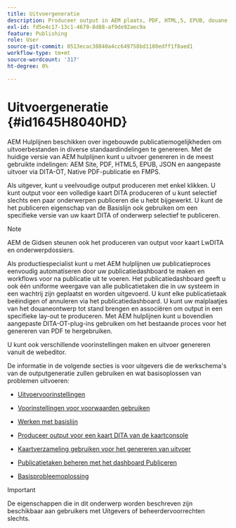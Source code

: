 ```yaml
---
title: Uitvoergeneratie
description: Produceer output in AEM plaats, PDF, HTML,5, EPUB, douane, en JSON door stop-ins DITA-OT, het Inheemse PDF publiceren, en FMPS in AEMGidsen.
exl-id: fd5e4c17-13c1-4679-8d88-af9de92aec9a
feature: Publishing
role: User
source-git-commit: 0513ecac38840a4cc649758bd1180edff1f8aed1
workflow-type: tm+mt
source-wordcount: '317'
ht-degree: 0%

---
```


# Uitvoergeneratie {#id1645H8040HD}

AEM Hulplijnen beschikken over ingebouwde publicatiemogelijkheden om uitvoerbestanden in diverse standaardindelingen te genereren. Met de huidige versie van AEM hulplijnen kunt u uitvoer genereren in de meest gebruikte indelingen: AEM Site, PDF, HTML5, EPUB, JSON en aangepaste uitvoer via DITA-OT, Native PDF-publicatie en FMPS.

Als uitgever, kunt u veelvoudige output produceren met enkel klikken. U kunt output voor een volledige kaart DITA produceren of u kunt selectief slechts een paar onderwerpen publiceren die u hebt bijgewerkt. U kunt de het publiceren eigenschap van de Basislijn ook gebruiken om een specifieke versie van uw kaart DITA of onderwerp selectief te publiceren.

>[!NOTE]
>
> AEM de Gidsen steunen ook het produceren van output voor kaart LwDITA en onderwerpdossiers.

Als productiespecialist kunt u met AEM hulplijnen uw publicatieproces eenvoudig automatiseren door uw publicatiedashboard te maken en workflows voor na publicatie uit te voeren. Het publicatiedashboard geeft u ook één uniforme weergave van alle publicatietaken die in uw systeem in een wachtrij zijn geplaatst en worden uitgevoerd. U kunt elke publicatietaak beëindigen of annuleren via het publicatiedashboard. U kunt uw malplaatjes van het douaneontwerp tot stand brengen en associëren om output in een specifieke lay-out te produceren. Met AEM hulplijnen kunt u bovendien aangepaste DITA-OT-plug-ins gebruiken om het bestaande proces voor het genereren van PDF te hergebruiken.

U kunt ook verschillende voorinstellingen maken en uitvoer genereren vanuit de webeditor.

De informatie in de volgende secties is voor uitgevers die de werkschema&#39;s van de outputgeneratie zullen gebruiken en wat basisoplossen van problemen uitvoeren:

- [Uitvoervoorinstellingen](generate-output-understand-presets.md#)

- [Voorinstellingen voor voorwaarden gebruiken](generate-output-use-condition-presets.md#)

- [Werken met basislijn](generate-output-use-baseline-for-publishing.md#)

- [Produceer output voor een kaart DITA van de kaartconsole](generate-output-for-a-dita-map.md#)

- [Kaartverzameling gebruiken voor het genereren van uitvoer](generate-output-use-map-collection-output-generation.md#)

- [Publicatietaken beheren met het dashboard Publiceren](generate-output-publish-dashboard.md#)

- [Basisprobleemoplossing](generate-output-basic-troubleshooting.md#)


>[!IMPORTANT]
>
> De eigenschappen die in dit onderwerp worden beschreven zijn beschikbaar aan gebruikers met Uitgevers of beheerdervoorrechten slechts.
